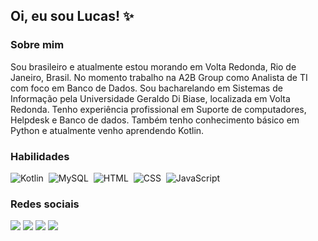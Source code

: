 ## Oi, eu sou Lucas! ✨

### Sobre mim
<p>Sou brasileiro e atualmente estou morando em Volta Redonda, Rio de Janeiro, Brasil. No momento trabalho na A2B Group como Analista de TI com foco em Banco de Dados. Sou bacharelando em Sistemas de Informação pela Universidade Geraldo Di Biase, localizada em Volta Redonda. Tenho experiência profissional em Suporte de computadores, Helpdesk e Banco de dados. Também tenho conhecimento básico em Python e atualmente venho aprendendo Kotlin.</p>

### Habilidades

![Kotlin](https://img.shields.io/badge/-Kotlin-white?logo=kotlin)&nbsp;
![MySQL](https://img.shields.io/badge/-MySQL-white?logo=mysql)&nbsp;
![HTML](https://img.shields.io/badge/-HTML-fcf7ff?style=flat&logo=html5)&nbsp;
![CSS](https://img.shields.io/badge/-CSS-fcf7ff?style=flat&logo=CSS3&logoColor=1572B6)&nbsp;
![JavaScript](https://img.shields.io/badge/-JavaScript-fcf7ff?style=flat&logo=javascript)&nbsp;


### Redes sociais

<a href="https://lkalves.github.io"><img src="https://img.shields.io/badge/-Site-53A6BE?style=flat-square&logo=headspace&logoColor=white"/></a>
<a href="https://www.linkedin.com/in/lucasalves007/"><img src="https://img.shields.io/badge/-Linkedin-0077B5?style=flat-square&logo=Linkedin&logoColor=white"/></a>
<a href="https://www.facebook.com/lucasalves007/"><img src="https://img.shields.io/badge/-Facebook-1877f2?style=flat-square&logo=facebook&logoColor=white"/></a>
<a href="https://www.instagram.com/LKalvex/"><img src="https://img.shields.io/badge/-Instagram-E4405F?style=flat-square&logo=instagram&logoColor=white"/></a>

<!--
Here are some ideas to get you started:

- 🔭 Atualmente estou trabalhando em A2B Group
- 🌱 Atualmente estou aprendendo Kotlin
- 👯 Estou procurando colaborar em .
- 🤔 Estou procurando ajuda com Lógica de Programação
- 💬 Pergunte-me sobre ...
- 📫 Como entrar em contato comigo: ...
- 😄 Pronomes: ...
- ⚡ Curiosidade: ... 
-->
